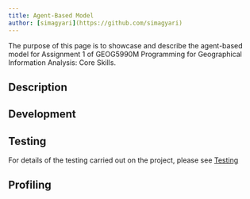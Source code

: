```yaml
---
title: Agent-Based Model
author: [simagyari](https://github.com/simagyari)
---
```


The purpose of this page is to showcase and describe the agent-based model for Assignment 1 of GEOG5990M Programming for Geographical Information Analysis: Core Skills.

## Description

## Development

## Testing

For details of the testing carried out on the project, please see [Testing](abm_testing.html)

## Profiling
